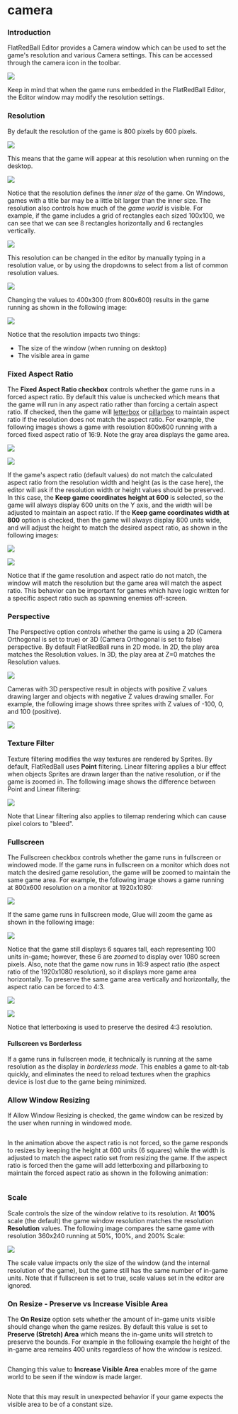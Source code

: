 # camera

### Introduction

FlatRedBall Editor provides a Camera window which can be used to set the game's resolution and various Camera settings. This can be accessed through the camera icon in the toolbar.

![](../../../media/2023-08-img_64d2bcf75c1dc.png)

Keep in mind that when the game runs embedded in the FlatRedBall Editor, the Editor window may modify the resolution settings.

### Resolution

By default the resolution of the game is 800 pixels by 600 pixels.

![](../../../media/2021-10-img_6165964d3c8b5.png)

This means that the game will appear at this resolution when running on the desktop.

![](../../../media/2021-10-img_61658db25902c.png)

Notice that the resolution defines the _inner size_ of the game. On Windows, games with a title bar may be a little bit larger than the inner size. The resolution also controls how much of the _game world_ is visible. For example, if the game includes a grid of rectangles each sized 100x100, we can see that we can see 8 rectangles horizontally and 6 rectangles vertically.

![](../../../media/2021-10-img_61659544e130f.png)

This resolution can be changed in the editor by manually typing in a resolution value, or by using the dropdowns to select from a list of common resolution values.

![](../../../media/2021-10-img_616595823387f.png)

Changing the values to 400x300 (from 800x600) results in the game running as shown in the following image:

![](../../../media/2021-10-img_616595dd8ed5e.png)

Notice that the resolution impacts two things:

* The size of the window (when running on desktop)
* The visible area in game

### Fixed Aspect Ratio

The **Fixed Aspect Ratio checkbox** controls whether the game runs in a forced aspect ratio. By default this value is unchecked which means that the game will run in any aspect ratio rather than forcing a certain aspect ratio. If checked, then the game will [letterbox](https://en.wikipedia.org/wiki/Letterboxing_\(filming\)) or [pillarbox](https://en.wikipedia.org/wiki/Pillarbox) to maintain aspect ratio if the resolution does not match the aspect ratio. For example, the following images shows a game with resolution 800x600 running with a forced fixed aspect ratio of 16:9. Note the gray area displays the game area.

![](../../../media/2021-12-img_61ad4ae330bb6.png)

![](../../../media/2021-12-img_61ad4afa2ba58.png)

If the game's aspect ratio (default values) do not match the calculated aspect ratio from the resolution width and height (as is the case here), the editor will ask if the resolution width or height values should be preserved. In this case, the **Keep game coordinates height at 600** is selected, so the game will always display 600 units on the Y axis, and the width will be adjusted to maintain an aspect ratio. If the **Keep game coordinates width at 800** option is checked, then the game will always display 800 units wide, and will adjust the height to match the desired aspect ratio, as shown in the following images:

![](../../../media/2021-12-img_61ad4b906b200.png)

![](../../../media/2021-12-img_61ad4bee67b94.png)

Notice that if the game resolution and aspect ratio do not match, the window will match the resolution but the game area will match the aspect ratio. This behavior can be important for games which have logic written for a specific aspect ratio such as spawning enemies off-screen.

### Perspective

The Perspective option controls whether the game is using a 2D (Camera Orthogonal is set to true) or 3D (Camera Orthogonal is set to false) perspective. By default FlatRedBall runs in 2D mode.  In 2D, the play area matches the Resolution values. In 3D, the play area at Z=0 matches the Resolution values.

![](../../../media/2021-12-img_61ad4e7ec65bb.png)

Cameras with 3D perspective result in objects with positive Z values drawing larger and objects with negative Z values drawing smaller. For example, the following image shows three sprites with Z values of -100, 0, and 100 (positive).

![](../../../media/2021-12-img_61ad50a14039a.png)

### Texture Filter

Texture filtering modifies the way textures are rendered by Sprites. By default, FlatRedBall uses **Point** filtering. Linear filtering applies a blur effect when objects Sprites are drawn larger than the native resolution, or if the game is zoomed in. The following image shows the difference between Point and Linear filtering:

![](../../../media/2021-12-img_61ad525a252ff.png)

Note that Linear filtering also applies to tilemap rendering which can cause pixel colors to "bleed".

### Fullscreen

The Fullscreen checkbox controls whether the game runs in fullscreen or windowed mode. If the game runs in fullscreen on a monitor which does not match the desired game resolution, the game will be zoomed to maintain the same game area. For example, the following image shows a game running at 800x600 resolution on a monitor at 1920x1080:

![](../../../media/2021-12-img_61ad541cb742d.png)

If the same game runs in fullscreen mode, Glue will zoom the game as shown in the following image:

![](../../../media/2021-12-img_61ad543f63cc9.png)

Notice that the game still displays 6 squares tall, each representing 100 units in-game; however, these 6 are _zoomed_ to display over 1080 screen pixels. Also, note that the game now runs in 16:9 aspect ratio (the aspect ratio of the 1920x1080 resolution), so it displays more game area horizontally. To preserve the same game area vertically and horizontally, the aspect ratio can be forced to 4:3.

![](../../../media/2021-12-img_61ad551478ad6.png)

![](../../../media/2021-12-img_61ad5532cd486.png)

Notice that letterboxing is used to preserve the desired 4:3 resolution.

#### Fullscreen vs Borderless

If a game runs in fullscreen mode, it technically is running at the same resolution as the display in _borderless mode_. This enables a game to alt-tab quickly, and eliminates the need to reload textures when the graphics device is lost due to the game being minimized.

### Allow Window Resizing

If Allow Window Resizing is checked, the game window can be resized by the user when running in windowed mode. 

<figure><img src="../../../media/2021-10-05_17-20-27.gif" alt=""><figcaption></figcaption></figure>

 In the animation above the aspect ratio is not forced, so the game responds to resizes by keeping the height at 600 units (6 squares) while the width is adjusted to match the aspect ratio set from resizing the game. If the aspect ratio is forced then the game will add letterboxing and pillarboxing to maintain the forced aspect ratio as shown in the following animation: 

<figure><img src="../../../media/2021-10-05_17-22-23.gif" alt=""><figcaption></figcaption></figure>



### Scale

Scale controls the size of the window relative to its resolution. At **100%** scale (the default) the game window resolution matches the resolution **Resolution** values. The following image compares the same game with resolution 360x240 running at 50%, 100%, and 200% Scale:

![](../../../media/2021-12-img_61ad9b6b69943.png)

The scale value impacts only the size of the window (and the internal resolution of the game), but the game still has the same number of in-game units. Note that if fullscreen is set to true, scale values set in the editor are ignored.

### On Resize - Preserve vs Increase Visible Area

The **On Resize** option sets whether the amount of in-game units visible should change when the game resizes. By default this value is set to **Preserve (Stretch) Area** which means the in-game units will stretch to preserve the bounds. For example in the following example the height of the in-game area remains 400 units regardless of how the window is resized. 

<figure><img src="../../../media/2021-10-05_22_17_34.gif" alt=""><figcaption></figcaption></figure>

 Changing this value to **Increase Visible Area** enables more of the game world to be seen if the window is made larger. 

<figure><img src="../../../media/2021-10-05_22_19_04.gif" alt=""><figcaption></figcaption></figure>

 Note that this may result in unexpected behavior if your game expects the visible area to be of a constant size. &#x20;
